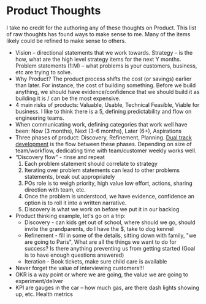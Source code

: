 Product Thoughts
================
I take no credit for the authoring any of these thoughts on Product. This list of raw thoughts has found ways to make sense to me. Many of the items likely could be refined to make sense to others. 

- Vision – directional statements that we work towards. Strategy – is the how, what are the high level strategy items for the next Y months. Problem statements (1:M) – what problems is your customers, business, etc are trying to solve. 
- Why Product? The product process shifts the cost (or savings) earlier than later. For instance, the cost of building something. Before we build anything, we should have evidence/confidence that we should build it as building it is / can be the most expensive. 
- 4 main risks of products: Valuable, Usable, Technical Feasible, Viable for business. I like to think there is a 5, defining predictability and flow on engineering teams. 
- When communicating work, defining categories that work well have been: Now (3 months), Next (3-6 months), Later  (6+), Aspirations
- Three phases of product: Discovery, Refinement, Planning. [Dual track development](https://www.jpattonassociates.com/dual-track-development/) is the flow between these phases. Depending on size of team/workflow, dedicating time with team/customer weekly works well. 
- “Discovery flow” - rinse and repeat
    1. Each problem statement should correlate to strategy
    1. Iterating over problem statements can lead to other problems statements, break out appropriately 
    1. POs role is to weigh priority, high value low effort, actions, sharing direction with team, etc. 
    1. Once the problem is understood, we have evidence, confidence an option is to roll it into a written narrative.
    1. 	Discovery is what we work on before we put it in our backlog
- Product thinking example, let's go on a trip:
    - Discovery - can kids get out of school, where should we go, should invite the grandparents, do I have the $, take to dog kennel
	- Refinement - fill in some of the details, sitting down with family, "we are going to Paris", What are all the things we want to do for success? Is there anything preventing us from getting started (Goal is to have enough questions answered)
    - Iteration - Book tickets, make sure child care is available 
- Never forget the value of interviewing customers!!!
- OKR is a way point or where we are going, the value we are going to experiment/deliver 
- KPI are gauges in the car – how much gas, are there dash lights showing up, etc. Health metrics




